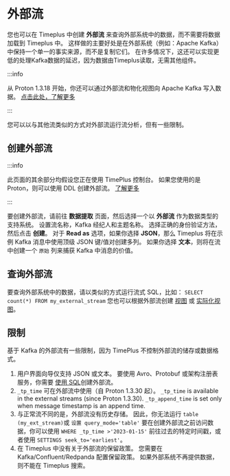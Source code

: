 

# 外部流

您也可以在 Timeplus 中创建 **外部流** 来查询外部系统中的数据，而不需要将数据加载到 Timeplus 中。 这样做的主要好处是在外部系统（例如：Apache Kafka）中保持一个单一的事实来源，而不是复制它们。 在许多情况下，这还可以实现更低的处理Kafka数据的延迟，因为数据由Timeplus读取，无需其他组件。

:::info

从 Proton 1.3.18 开始，你还可以通过外部流和物化视图向 Apache Kafka 写入数据。 [点击此处，了解更多](proton-kafka#write-to-kafka-with-sql)

:::

您可以以与其他流类似的方式对外部流运行流分析，但有一些限制。

## 创建外部流

:::info

此页面的其余部分均假设您正在使用 TimePlus 控制台。 如果您使用的是 Proton，则可以使用 DDL 创建外部流。 [了解更多](proton-kafka)

:::

要创建外部流，请前往 **数据提取** 页面，然后选择一个以 **外部流** 作为数据类型的支持系统。 设置流名称，Kafka 经纪人和主题名称。 选择正确的身份验证方法，然后点击 **创建**。 对于 **Read as** 选项，如果你选择 **JSON**，那么 Timeplus 将在示例 Kafka 消息中使用顶级 JSON 键/值对创建多列。 如果你选择 **文本**，则将在流中创建一个 `原始` 列来捕获 Kafka 中消息的价值。

## 查询外部流

要查询外部系统中的数据，请以类似的方式运行流式 SQL，比如： `SELECT count(*) FROM my_external_stream` 您也可以根据外部流创建 [视图](view) 或 [实际化视图](view#materialized-view)。

## 限制

基于 Kafka 的外部流有一些限制，因为 TimePlus 不控制外部流的储存或数据格式。

1. 用户界面向导仅支持 JSON 或文本。 要使用 Avro、Protobuf 或架构注册表服务，你需要 [使用 SQL](proton-kafka)创建外部流。
2. `_tp_time` 可在外部流中使用（自 Proton 1.3.30 起）。 `_tp_time` is available in the external streams (since Proton 1.3.30). `_tp_append_time` is set only when message timestamp is an append time.
3. 与正常流不同的是，外部流没有历史存储。 因此，你无法运行 `table (my_ext_stream)`或 `设置 query_mode='table'` 要在创建外部流之前访问数据，你可以使用 `WHERE _tp_time >'2023-01-15'` 前往过去的特定时间戳，或者使用 `SETTINGS seek_to='earliest'`。
4. 在 Timeplus 中没有关于外部流的保留政策。 您需要在 Kafka/Confluent/Redpanda 配置保留政策。 如果外部系统不再提供数据，则不能在 Timeplus 搜索。